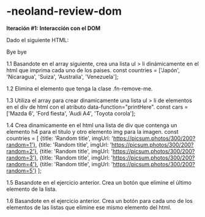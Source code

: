 # -neoland-review-dom

**Iteración #1: Interacción con el DOM**

Dado el siguiente HTML:

<!DOCTYPE html>
<html lang="en">
<head>
    <meta charset="UTF-8">
    <meta name="viewport" content="width=device-width, initial-scale=1.0">
    <script src="" defer></script>
    <title>Document</title>
</head>
<body>
    <p class="fn-remove-me">Bye bye</p>
		<div data-function="printHere"></div>
</body>
</html>

1.1 Basandote en el array siguiente, crea una lista ul > li 
dinámicamente en el html que imprima cada uno de los paises.
const countries = ['Japón', 'Nicaragua', 'Suiza', 'Australia', 'Venezuela'];

1.2 Elimina el elemento que tenga la clase .fn-remove-me.

1.3 Utiliza el array para crear dinamicamente una lista ul > li de elementos 
en el div de html con el atributo data-function="printHere".
const cars = ['Mazda 6', 'Ford fiesta', 'Audi A4', 'Toyota corola'];

1.4 Crea dinamicamente en el html una lista de div que contenga un elemento 
h4 para el titulo y otro elemento img para la imagen.
const countries = [
	{title: 'Random title', imgUrl: 'https://picsum.photos/300/200?random=1'}, 
	{title: 'Random title', imgUrl: 'https://picsum.photos/300/200?random=2'},
	{title: 'Random title', imgUrl: 'https://picsum.photos/300/200?random=3'},
	{title: 'Random title', imgUrl: 'https://picsum.photos/300/200?random=4'},
	{title: 'Random title', imgUrl: 'https://picsum.photos/300/200?random=5'}
];

1.5 Basandote en el ejercicio anterior. Crea un botón que elimine el último 
elemento de la lista.

1.6 Basandote en el ejercicio anterior. Crea un botón para cada uno de los 
elementos de las listas que elimine ese mismo elemento del html.